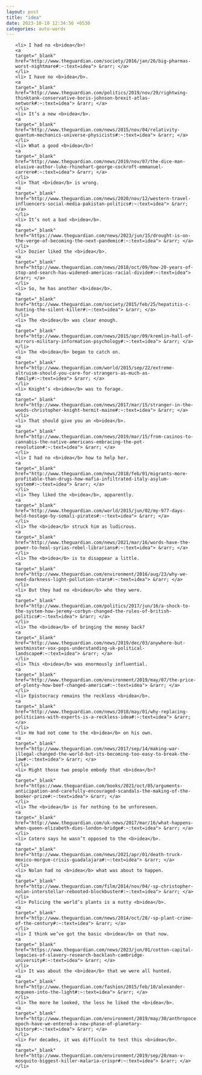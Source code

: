 ```yaml
---
layout: post
title: "idea"
date: 2023-10-10 12:34:56 +0530
categories: auto-words
---
```

<ol>

    <li> I had no <b>idea</b>!
    <a 
    target="_blank" 
    href="http://www.theguardian.com/society/2016/jan/26/big-pharmas-worst-nightmare#:~:text=idea"> &rarr; </a>
    </li>
    <li> I have no <b>idea</b>.
    <a 
    target="_blank" 
    href="http://www.theguardian.com/politics/2019/nov/29/rightwing-thinktank-conservative-boris-johnson-brexit-atlas-network#:~:text=idea"> &rarr; </a>
    </li>
    <li> It’s a new <b>idea</b>.
    <a 
    target="_blank" 
    href="http://www.theguardian.com/news/2015/nov/04/relativity-quantum-mechanics-universe-physicists#:~:text=idea"> &rarr; </a>
    </li>
    <li> What a good <b>idea</b>!
    <a 
    target="_blank" 
    href="http://www.theguardian.com/news/2019/nov/07/the-dice-man-elusive-author-luke-rhinehart-george-cockroft-emmanuel-carrere#:~:text=idea"> &rarr; </a>
    </li>
    <li> That <b>idea</b> is wrong.
    <a 
    target="_blank" 
    href="http://www.theguardian.com/news/2020/nov/12/western-travel-influencers-social-media-pakistan-politics#:~:text=idea"> &rarr; </a>
    </li>
    <li> It’s not a bad <b>idea</b>.
    <a 
    target="_blank" 
    href="https://www.theguardian.com/news/2023/jun/15/drought-is-on-the-verge-of-becoming-the-next-pandemic#:~:text=idea"> &rarr; </a>
    </li>
    <li> Dozier liked the <b>idea</b>.
    <a 
    target="_blank" 
    href="http://www.theguardian.com/news/2018/oct/09/how-20-years-of-stop-and-search-has-widened-americas-racial-divide#:~:text=idea"> &rarr; </a>
    </li>
    <li> So, he has another <b>idea</b>.
    <a 
    target="_blank" 
    href="http://www.theguardian.com/society/2015/feb/25/hepatitis-c-hunting-the-silent-killer#:~:text=idea"> &rarr; </a>
    </li>
    <li> The <b>idea</b> was clear enough.
    <a 
    target="_blank" 
    href="http://www.theguardian.com/news/2015/apr/09/kremlin-hall-of-mirrors-military-information-psychology#:~:text=idea"> &rarr; </a>
    </li>
    <li> The <b>idea</b> began to catch on.
    <a 
    target="_blank" 
    href="http://www.theguardian.com/world/2015/sep/22/extreme-altruism-should-you-care-for-strangers-as-much-as-family#:~:text=idea"> &rarr; </a>
    </li>
    <li> Knight’s <b>idea</b> was to forage.
    <a 
    target="_blank" 
    href="http://www.theguardian.com/news/2017/mar/15/stranger-in-the-woods-christopher-knight-hermit-maine#:~:text=idea"> &rarr; </a>
    </li>
    <li> That should give you an <b>idea</b>.
    <a 
    target="_blank" 
    href="http://www.theguardian.com/news/2019/mar/15/from-casinos-to-cannabis-the-native-americans-embracing-the-pot-revolution#:~:text=idea"> &rarr; </a>
    </li>
    <li> I had no <b>idea</b> how to help her.
    <a 
    target="_blank" 
    href="http://www.theguardian.com/news/2018/feb/01/migrants-more-profitable-than-drugs-how-mafia-infiltrated-italy-asylum-system#:~:text=idea"> &rarr; </a>
    </li>
    <li> They liked the <b>idea</b>, apparently.
    <a 
    target="_blank" 
    href="http://www.theguardian.com/world/2015/jun/02/my-977-days-held-hostage-by-somali-pirates#:~:text=idea"> &rarr; </a>
    </li>
    <li> The <b>idea</b> struck him as ludicrous.
    <a 
    target="_blank" 
    href="http://www.theguardian.com/news/2021/mar/16/words-have-the-power-to-heal-syrias-rebel-librarians#:~:text=idea"> &rarr; </a>
    </li>
    <li> The <b>idea</b> is to disappear a little.
    <a 
    target="_blank" 
    href="http://www.theguardian.com/environment/2016/aug/23/why-we-need-darkness-light-pollution-stars#:~:text=idea"> &rarr; </a>
    </li>
    <li> But they had no <b>idea</b> who they were.
    <a 
    target="_blank" 
    href="http://www.theguardian.com/politics/2017/jun/16/a-shock-to-the-system-how-jeremy-corbyn-changed-the-rules-of-british-politics#:~:text=idea"> &rarr; </a>
    </li>
    <li> The <b>idea</b> of bringing the money back?
    <a 
    target="_blank" 
    href="http://www.theguardian.com/news/2019/dec/03/anywhere-but-westminster-vox-pops-understanding-uk-political-landscape#:~:text=idea"> &rarr; </a>
    </li>
    <li> This <b>idea</b> was enormously influential.
    <a 
    target="_blank" 
    href="http://www.theguardian.com/environment/2019/may/07/the-price-of-plenty-how-beef-changed-america#:~:text=idea"> &rarr; </a>
    </li>
    <li> Epistocracy remains the reckless <b>idea</b>.
    <a 
    target="_blank" 
    href="http://www.theguardian.com/news/2018/may/01/why-replacing-politicians-with-experts-is-a-reckless-idea#:~:text=idea"> &rarr; </a>
    </li>
    <li> He had not come to the <b>idea</b> on his own.
    <a 
    target="_blank" 
    href="http://www.theguardian.com/news/2017/sep/14/making-war-illegal-changed-the-world-but-its-becoming-too-easy-to-break-the-law#:~:text=idea"> &rarr; </a>
    </li>
    <li> Might those two people embody that <b>idea</b>?
    <a 
    target="_blank" 
    href="https://www.theguardian.com/books/2021/oct/05/arguments-anticipation-and-carefully-encouraged-scandals-the-making-of-the-booker-prize#:~:text=idea"> &rarr; </a>
    </li>
    <li> The <b>idea</b> is for nothing to be unforeseen.
    <a 
    target="_blank" 
    href="http://www.theguardian.com/uk-news/2017/mar/16/what-happens-when-queen-elizabeth-dies-london-bridge#:~:text=idea"> &rarr; </a>
    </li>
    <li> Cotero says he wasn’t opposed to the <b>idea</b>.
    <a 
    target="_blank" 
    href="http://www.theguardian.com/news/2021/apr/01/death-truck-mexico-morgue-crisis-guadalajara#:~:text=idea"> &rarr; </a>
    </li>
    <li> Nolan had no <b>idea</b> what was about to happen.
    <a 
    target="_blank" 
    href="http://www.theguardian.com/film/2014/nov/04/-sp-christopher-nolan-interstellar-rebooted-blockbuster#:~:text=idea"> &rarr; </a>
    </li>
    <li> Policing the world’s plants is a nutty <b>idea</b>.
    <a 
    target="_blank" 
    href="http://www.theguardian.com/news/2014/oct/28/-sp-plant-crime-of-the-century#:~:text=idea"> &rarr; </a>
    </li>
    <li> I think we’ve got the basic <b>idea</b> on that now.
    <a 
    target="_blank" 
    href="https://www.theguardian.com/news/2023/jun/01/cotton-capital-legacies-of-slavery-research-backlash-cambridge-university#:~:text=idea"> &rarr; </a>
    </li>
    <li> It was about the <b>idea</b> that we were all hunted.
    <a 
    target="_blank" 
    href="http://www.theguardian.com/fashion/2015/feb/10/alexander-mcqueen-into-the-light#:~:text=idea"> &rarr; </a>
    </li>
    <li> The more he looked, the less he liked the <b>idea</b>.
    <a 
    target="_blank" 
    href="http://www.theguardian.com/environment/2019/may/30/anthropocene-epoch-have-we-entered-a-new-phase-of-planetary-history#:~:text=idea"> &rarr; </a>
    </li>
    <li> For decades, it was difficult to test this <b>idea</b>.
    <a 
    target="_blank" 
    href="http://www.theguardian.com/environment/2019/sep/20/man-v-mosquito-biggest-killer-malaria-crispr#:~:text=idea"> &rarr; </a>
    </li>